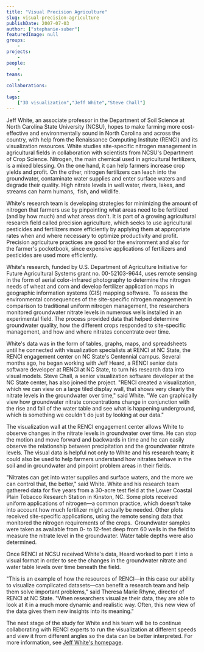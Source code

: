 ```yaml
---
title: "Visual Precision Agriculture"
slug: visual-precision-agriculture
publishDate: 2007-07-03
author: ["stephanie-suber"]
featuredImage: null
groups:
    - 
projects:
    - 
people:
    - 
teams: 
    - 
collaborations:
    - 
tags:
    ["3D visualization","Jeff White","Steve Chall"]
---
```

Jeff White, an associate professor in the Department of Soil Science at North Carolina State University (NCSU), hopes to make farming more cost-effective and environmentally sound in North Carolina and across the country, with help from the Renaissance Computing Institute (RENCI) and its visualization resources.
White studies site-specific nitrogen management in agricultural fields in collaboration with scientists from NCSU's Department of Crop Science. Nitrogen, the main chemical used in agricultural fertilizers, is a mixed blessing. On the one hand, it can help farmers increase crop yields and profit. On the other, nitrogen fertilizers can leach into the groundwater, contaminate water supplies and enter surface waters and degrade their quality. High nitrate levels in well water, rivers, lakes, and streams can harm humans,  fish, and wildlife.

White's research team is developing strategies for minimizing the amount of nitrogen that farmers use by pinpointing what areas need to be fertilized (and by how much) and what areas don't. It is part of a growing agricultural research field called precision agriculture, which seeks to use agricultural pesticides and fertilizers more efficiently by applying them at appropriate rates when and where necessary to optimize productivity and profit. Precision agriculture practices are good for the environment and also for the farmer's pocketbook, since expensive applications of fertilizers and pesticides are used more efficiently.

White's research, funded by U.S. Department of Agriculture Initiative for Future Agricultural Systems grant no. 00-52103-9644, uses remote sensing in the form of aerial color-infrared photography to determine the nitrogen needs of wheat and corn and develop fertilizer application maps in geographic information systems (GIS) mapping software.  To assess the environmental consequences of the site-specific nitrogen management in comparison to traditional uniform nitrogen management, the researchers monitored groundwater nitrate levels in numerous wells installed in an experimental field. The process provided data that helped determine groundwater quality, how the different crops responded to site-specific management, and how and where nitrates concentrate over time.

White's data was in the form of tables, graphs, maps, and spreadsheets until he connected with visualization specialists at RENCI at NC State, the RENCI engagement center on NC State's Centennial campus. Several months ago, he began working with Jeff Heard, a RENCI senior data software developer at RENCI at NC State, to turn his research data into visual models. Steve Chall, a senior visualization software developer at the NC State center, has also joined the project.
"RENCI created a visualization, which we can view on a large tiled display wall, that shows very clearly the nitrate levels in the groundwater over time," said White. "We can graphically view how groundwater nitrate concentrations change in conjunction with the rise and fall of the water table and see what is happening underground, which is something we couldn't do just by looking at our data."

The visualization wall at the RENCI engagement center allows White to observe changes in the nitrate levels in groundwater over time. He can stop the motion and move forward and backwards in time and he can easily observe the relationship between precipitation and the groundwater nitrate levels. The visual data is helpful not only to White and his research team; it could also be used to help farmers understand how nitrates behave in the soil and in groundwater and pinpoint problem areas in their fields.

"Nitrates can get into water supplies and surface waters, and the more we  can control that, the better," said White.
White and his research team gathered data for five years from a 30-acre test field at the Lower Coastal Plain Tobacco Research Station in Kinston, NC. Some plots received uniform applications of nitrogen—a common practice, which doesn't take into account how much fertilizer might actually be needed. Other plots received site-specific applications, using the remote sensing data that monitored the nitrogen requirements of the crops.  Groundwater samples were taken as available from 0- to 12-feet deep from 60 wells in the field to measure the nitrate level in the groundwater. Water table depths were also determined.

Once RENCI at NCSU received White's data, Heard worked to port it into a visual format in order to see the changes in the groundwater nitrate and water table levels over time beneath the field.

"This is an example of how the resources of RENCI—in this case our ability to visualize complicated datasets—can benefit a research team and help them solve important problems," said Theresa Marie Rhyne, director of RENCI at NC State. "When researchers visualize their data, they are able to look at it in a much more dynamic and realistic way. Often, this new view of the data gives them new insights into its meaning."

The next stage of the study for White and his team will be to continue collaborating with RENCI experts to run the visualization at different speeds and view it from different angles so the data can be better interpreted. For more information, see <a href="http://www.soil.ncsu.edu/people/detail.php?who=201">Jeff White's homepage</a>.
